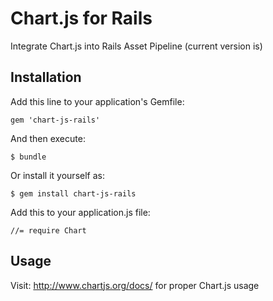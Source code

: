 # Chart.js for Rails

Integrate Chart.js into Rails Asset Pipeline (current version is)

## Installation

Add this line to your application's Gemfile:

    gem 'chart-js-rails'

And then execute:

    $ bundle

Or install it yourself as:

    $ gem install chart-js-rails

Add this to your application.js file:
		
    //= require Chart

## Usage

Visit: http://www.chartjs.org/docs/ for proper Chart.js usage
